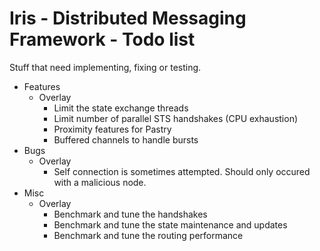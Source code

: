   Iris - Distributed Messaging Framework - Todo list
======================================================

Stuff that need implementing, fixing or testing.

- Features
    - Overlay
        - Limit the state exchange threads
        - Limit number of parallel STS handshakes (CPU exhaustion)
        - Proximity features for Pastry
        - Buffered channels to handle bursts
- Bugs
    - Overlay
        - Self connection is sometimes attempted. Should only occured with a malicious node.
- Misc
    - Overlay
        - Benchmark and tune the handshakes
        - Benchmark and tune the state maintenance and updates
        - Benchmark and tune the routing performance
